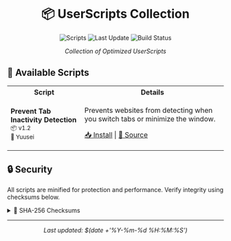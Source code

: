<div align="center">

# 📦 UserScripts Collection

![Scripts](https://img.shields.io/badge/scripts-1-blue?style=flat-square)
![Last Update](https://img.shields.io/github/last-commit/RenjiYuusei/UserJs?style=flat-square)
![Build Status](https://github.com/RenjiYuusei/UserJs/actions/workflows/js-producer.yml/badge.svg)

*Collection of Optimized UserScripts*

</div>

## 📜 Available Scripts

<table>
<tr>
<th>Script</th>
<th>Details</th>
</tr>
<tr>
<td>
<b>Prevent Tab Inactivity Detection</b><br>
<small>📦 v1.2</small><br>
<small>👤 Yuusei</small>
</td>
<td>
<p>Prevents websites from detecting when you switch tabs or minimize the window.</p>
<p>
<a href="https://github.com/RenjiYuusei/UserJs/raw/main/userjs/PreventPageVisibilityAuto.user.js">📥 Install</a> |
<a href="https://github.com/RenjiYuusei/UserJs/blob/main/userjs/PreventPageVisibilityAuto.user.js">📝 Source</a>
</p>
</td>
</tr>
</table>

## 🔒 Security

All scripts are minified for protection and performance. Verify integrity using checksums below.

<details>
<summary>📝 SHA-256 Checksums</summary>

```
# Checksums generated on 2024-10-23 13:47:28
beaf0ff598f3b4eecf76c1f13da9fd8ea953e840d9ffdd0759e3cc6d331db43d  PreventPageVisibilityAuto.user.js
```
</details>

---
<div align="center">
<i>Last updated: $(date +'%Y-%m-%d %H:%M:%S')</i>
</div>
